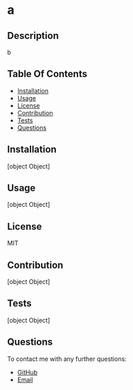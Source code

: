 
# a

## Description 
b

## Table Of Contents
* [Installation](#installation)
* [Usage](#usage)
* [License](#license)
* [Contribution](#contribution)
* [Tests](#tests)
* [Questions](#questions)

## Installation
[object Object]

## Usage
[object Object]

## License
MIT

## Contribution
[object Object]

## Tests
[object Object]

## Questions
To contact me with any further questions:
- [GitHub](https://github.com/c)
- [Email](mailto://d)
